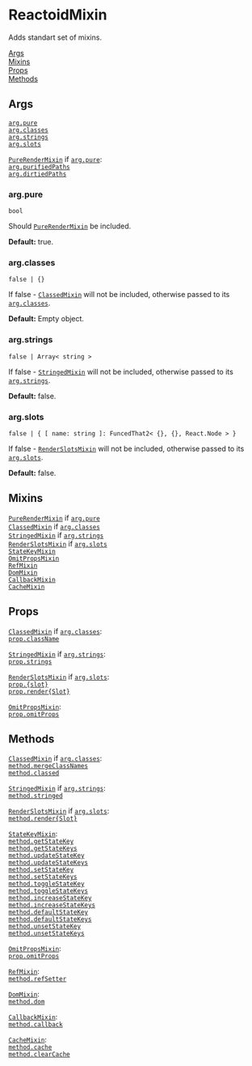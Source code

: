 # ReactoidMixin

Adds standart set of mixins.

[Args](#args)  
[Mixins](#mixins)  
[Props](#props)  
[Methods](#methods)  


## Args

[`arg.pure`](#argpure)  
[`arg.classes`](#argclasses)  
[`arg.strings`](#argstrings)  
[`arg.slots`](#argslots)  

[`PureRenderMixin`](../mixin.limit.PureRender/README.md#args) if [`arg.pure`](#argpure):  
[`arg.purifiedPaths`](../mixin.limit.PureRender/README.md#argpurifiedpaths)  
[`arg.dirtiedPaths`](../mixin.limit.PureRender/README.md#argdirtiedpaths)  


### arg.pure

`bool`

Should [`PureRenderMixin`](../mixin.limit.PureRender/README.md) be included.

**Default:** true.


### arg.classes

`false | {}`

If false - [`ClassedMixin`](../mixin.customization.Classed/README.md) will not be included, otherwise passed to its [`arg.classes`](../mixin.customization.Classed/README.md#argclasses).

**Default:** Empty object.


### arg.strings

`false | Array< string >`

If false - [`StringedMixin`](../mixin.customization.Stringed/README.md) will not be included, otherwise passed to its [`arg.strings`](../mixin.customization.Stringed/README.md#argstrings).

**Default:** false.


### arg.slots

`false | { [ name: string ]: FuncedThat2< {}, {}, React.Node > }`

If false - [`RenderSlotsMixin`](../mixin.customization.RenderSlots/README.md) will not be included, otherwise passed to its [`arg.slots`](../mixin.customization.RenderSlots/README.md#argslots).

**Default:** false.


## Mixins

[`PureRenderMixin`](../mixin.limit.PureRender/README.md) if [`arg.pure`](#argpure)  
[`ClassedMixin`](../mixin.customization.Classed/README.md) if [`arg.classes`](#argclasses)  
[`StringedMixin`](../mixin.customization.Stringed/README.md) if [`arg.strings`](#argstrings)  
[`RenderSlotsMixin`](../mixin.customization.RenderSlots/README.md) if [`arg.slots`](#argslots)  
[`StateKeyMixin`](../mixin.helper.StateKey/README.md)  
[`OmitPropsMixin`](../mixin.helper.OmitProps/README.md)  
[`RefMixin`](../mixin.helper.Ref/README.md)  
[`DomMixin`](../mixin.helper.Dom/README.md)  
[`CallbackMixin`](../mixin.helper.Callback/README.md)  
[`CacheMixin`](../mixin.helper.Cache/README.md)  


## Props

[`ClassedMixin`](../mixin.customization.Classed/README.md#props) if [`arg.classes`](#argclasses):  
[`prop.className`](../mixin.customization.Classed/README.md#propclassName)  

[`StringedMixin`](../mixin.customization.Stringed/README.md#props) if [`arg.strings`](#argstrings):  
[`prop.strings`](../mixin.customization.Stringed/README.md#propstrings)  

[`RenderSlotsMixin`](../mixin.customization.RenderSlots/README.md#props) if [`arg.slots`](#argslots):  
[`prop.{slot}`](../mixin.customization.RenderSlots/README.md#propslot)  
[`prop.render{Slot}`](../mixin.customization.RenderSlots/README.md#proprenderslot)  

[`OmitPropsMixin`](../mixin.helper.OmitProps/README.md#props):  
[`prop.omitProps`](../mixin.helper.OmitProps/README.md#propomitprops)  


## Methods

[`ClassedMixin`](../mixin.customization.Classed/README.md#methods) if [`arg.classes`](#argclasses):  
[`method.mergeClassNames`](../mixin.customization.Classed/README.md#methodmergeclassnames)  
[`method.classed`](../mixin.customization.Classed/README.md#methodclassed)  

[`StringedMixin`](../mixin.customization.Stringed/README.md#methods) if [`arg.strings`](#argstrings):  
[`method.stringed`](../mixin.customization.Stringed/README.md#methodstringed)  

[`RenderSlotsMixin`](../mixin.customization.RenderSlots/README.md#methods) if [`arg.slots`](#argslots):  
[`method.render{Slot}`](../mixin.customization.RenderSlots/README.md#methodrenderslot)  

[`StateKeyMixin`](../mixin.helper.StateKey/README.md#methods):  
[`method.getStateKey`](../mixin.meta.BaseKey/README.md#methodgetnamekey)  
[`method.getStateKeys`](../mixin.meta.BaseKey/README.md#methodgetnamekeys)  
[`method.updateStateKey`](../mixin.meta.BaseKey/README.md#methodupdatenamekey)  
[`method.updateStateKeys`](../mixin.meta.BaseKey/README.md#methodupdatenamekeys)  
[`method.setStateKey`](../mixin.meta.BaseKey/README.md#methodsetnamekey)  
[`method.setStateKeys`](../mixin.meta.BaseKey/README.md#methodsetnamekeys)  
[`method.toggleStateKey`](../mixin.meta.BaseKey/README.md#methodtogglenamekey)  
[`method.toggleStateKeys`](../mixin.meta.BaseKey/README.md#methodtogglenamekeys)  
[`method.increaseStateKey`](../mixin.meta.BaseKey/README.md#methodincreasenamekey)  
[`method.increaseStateKeys`](../mixin.meta.BaseKey/README.md#methodincreasenamekeys)  
[`method.defaultStateKey`](../mixin.meta.BaseKey/README.md#methoddefaultnamekey)  
[`method.defaultStateKeys`](../mixin.meta.BaseKey/README.md#methoddefaultnamekeys)  
[`method.unsetStateKey`](../mixin.meta.BaseKey/README.md#methodunsetnamekey)  
[`method.unsetStateKeys`](../mixin.meta.BaseKey/README.md#methodunsetnamekeys)  

[`OmitPropsMixin`](../mixin.helper.OmitProps/README.md#methods):  
[`prop.omitProps`](../mixin.helper.OmitProps/README.md#propomitprops)  

[`RefMixin`](../mixin.helper.Ref/README.md#methods):  
[`method.refSetter`](../mixin.helper.Ref/README.md#methodrefsetter)  

[`DomMixin`](../mixin.helper.Dom/README.md#methods):  
[`method.dom`](../mixin.helper.Dom/README.md#methoddom)  

[`CallbackMixin`](../mixin.helper.Callback/README.md#methods):  
[`method.callback`](../mixin.helper.Callback/README.md#methodcallback)  

[`CacheMixin`](../mixin.helper.Cache/README.md#methods):  
[`method.cache`](../mixin.helper.Cache/README.md#methodcache)  
[`method.clearCache`](../mixin.helper.Cache/README.md#methodclearcache)  
